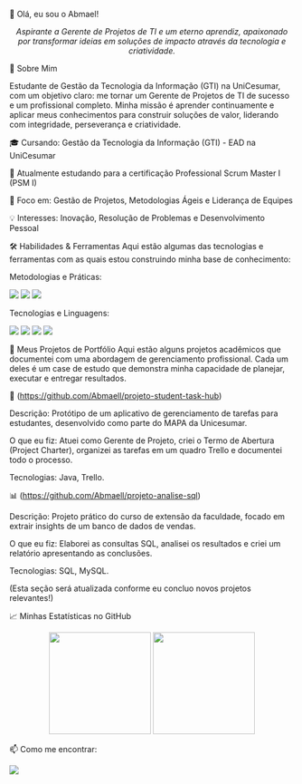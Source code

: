 👋 Olá, eu sou o Abmael!
<p align="center">
<em>Aspirante a Gerente de Projetos de TI e um eterno aprendiz, apaixonado por transformar ideias em soluções de impacto através da tecnologia e criatividade.</em>
</p>

🚀 Sobre Mim

Estudante de Gestão da Tecnologia da Informação (GTI) na UniCesumar, com um objetivo claro: me tornar um Gerente de Projetos de TI de sucesso e um profissional completo. Minha missão é aprender continuamente e aplicar meus conhecimentos para construir soluções de valor, liderando com integridade, perseverança e criatividade.

🎓 Cursando: Gestão da Tecnologia da Informação (GTI) - EAD na UniCesumar

🌱 Atualmente estudando para a certificação Professional Scrum Master I (PSM I)

🎯 Foco em: Gestão de Projetos, Metodologias Ágeis e Liderança de Equipes

💡 Interesses: Inovação, Resolução de Problemas e Desenvolvimento Pessoal

🛠️ Habilidades & Ferramentas
Aqui estão algumas das tecnologias e ferramentas com as quais estou construindo minha base de conhecimento:

Metodologias e Práticas:

<p>
<img src="https://img.shields.io/badge/Scrum-0096D6?style=for-the-badge&logo=scrum&logoColor=white" />
<img src="https://img.shields.io/badge/Kanban-4B98C9?style=for-the-badge&logo=trello&logoColor=white" />
<img src="https://img.shields.io/badge/Trello-0052CC?style=for-the-badge&logo=trello&logoColor=white" />
</p>

Tecnologias e Linguagens:

<p>
<img src="https://img.shields.io/badge/Java-ED8B00?style=for-the-badge&logo=openjdk&logoColor=white" />
<img src="https://img.shields.io/badge/MySQL-005C84?style=for-the-badge&logo=mysql&logoColor=white" />
<img src="https://img.shields.io/badge/HTML5-E34F26?style=for-the-badge&logo=html5&logoColor=white" />
<img src="https://img.shields.io/badge/CSS3-1572B6?style=for-the-badge&logo=css3&logoColor=white" />
</p>

📂 Meus Projetos de Portfólio
Aqui estão alguns projetos acadêmicos que documentei com uma abordagem de gerenciamento profissional. Cada um deles é um case de estudo que demonstra minha capacidade de planejar, executar e entregar resultados.

🚀 (https://github.com/Abmaell/projeto-student-task-hub)

Descrição: Protótipo de um aplicativo de gerenciamento de tarefas para estudantes, desenvolvido como parte do MAPA da Unicesumar.

O que eu fiz: Atuei como Gerente de Projeto, criei o Termo de Abertura (Project Charter), organizei as tarefas em um quadro Trello e documentei todo o processo.

Tecnologias: Java, Trello.

📊 (https://github.com/Abmaell/projeto-analise-sql)

Descrição: Projeto prático do curso de extensão da faculdade, focado em extrair insights de um banco de dados de vendas.

O que eu fiz: Elaborei as consultas SQL, analisei os resultados e criei um relatório apresentando as conclusões.

Tecnologias: SQL, MySQL.

(Esta seção será atualizada conforme eu concluo novos projetos relevantes!)

📈 Minhas Estatísticas no GitHub
<p align="center">
<img height="180em" src="https://github-readme-stats.vercel.app/api?username=Abmaell&show_icons=true&theme=dracula&include_all_commits=true&count_private=true&locale=pt-br&title_color=30A3DC&icon_color=30A3DC"/>
<img height="180em" src="https://github-readme-stats.vercel.app/api/top-langs/?username=Abmaell&layout=compact&langs_count=7&theme=dracula&locale=pt-br&title_color=30A3DC&icon_color=30A3DC"/>
</p>

📫 Como me encontrar:
<p align="left">
<a href="https://www.linkedin.com/in/Abmael-Santos095768257/" target="_blank">
<img src="https://img.shields.io/badge/LinkedIn-0077B5?style=for-the-badge&logo=linkedin&logoColor=white" />
</a>
</p>

